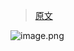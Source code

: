 >[原文]( http://www.admin10000.com/document/150)   


![image.png](http://upload-images.jianshu.io/upload_images/2038754-a341d82acc96865f.png?imageMogr2/auto-orient/strip%7CimageView2/2/w/1240)
